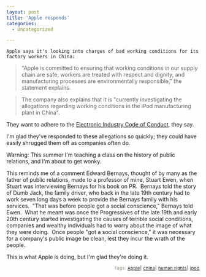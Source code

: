 ```yaml
---
layout: post
title: 'Apple responds'
categories:
  - Uncategorized

---
```



    Apple says it's looking into charges of bad working conditions for its factory workers in China:

<blockquote class="posterous_medium_quote">"Apple is committed to ensuring that working conditions in our supply chain are safe, workers are treated with respect and dignity, and manufacturing processes are environmentally responsible," the statement explains.</blockquote><blockquote class="posterous_short_quote">The company also explains that it is "currently investigating the allegations regarding working conditions in the iPod manufacturing plant in China".</blockquote>They want to adhere to the <a href="http://media.corporate-ir.net/media_files/irol/10/107357/corpGov/AppleSupplierCoc111305.pdf">Electronic Industry Code of Conduct</a>, they say.

I'm glad they've responded to these allegations so quickly; they could have easily shrugged them off as companies often do.

Warning: This summer I'm teaching a class on the history of public relations, and I'm about to get wonky.

This reminds me of a comment Edward Bernays, thought of by many as the father of public relations, made to a professor of mine, Stuart Ewen, when Stuart was interviewing Bernays for his book on PR.  Bernays told the story of Dumb Jack, the family driver, who back in the late 19th century had to work seven long days a week to provide the Bernays family with his services.  "That was before people got a social conscience," Bernays told Ewen.  What he meant was once the Progressives of the late 19th and early 20th century started investigating the causes of terrible social conditions, companies and wealthy individuals had to worry about the image of what they were doing.  Once people "got a social conscience," it was necessary for a company's public image be clean, lest they incur the wrath of the people.

This is what Apple is doing, but I'm glad they're doing it.

<p style="text-align:right;font-size:11px;letter-spacing:.05em;color:#808979;">Tags: <a href="http://www.technorati.com/tag/Apple" rel="tag">Apple</a><strong>|</strong> <a href="http://www.technorati.com/tag/china" rel="tag">china</a><strong>|</strong> <a href="http://www.technorati.com/tag/human%20rights" rel="tag">human rights</a><strong>|</strong> <a href="http://www.technorati.com/tag/ipod" rel="tag">ipod</a></p>
  
